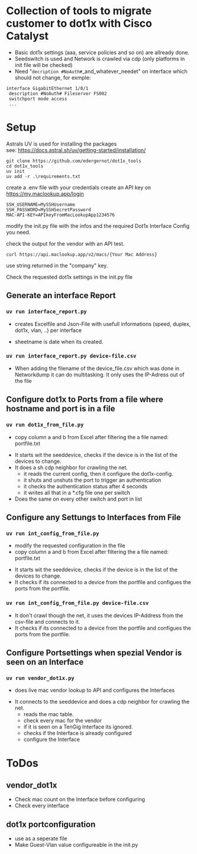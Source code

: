 # Collection of tools to migrate customer to dot1x with Cisco Catalyst
+ Basic dot1x settings (aaa, service policies and so on) are allready done. 
+ Seedswitch is used and Network is crawled via cdp (only platforms in init file will be checked)
+ Need "```decription #NoAuth#```_and_whatever_needet" on interface which should not change, for exmple:
```
interface GigabitEthernet 1/0/1
 description #NoAuth# Fileserver FS002
 switchport mode access
 ...
 ```

# Setup
Astrals UV is used for installing the packages<br>
see: https://docs.astral.sh/uv/getting-started/installation/
```
git clone https://github.com/edergernot/dot1x_tools
cd dot1x_tools
uv init
uv add -r .\requirements.txt
```
create a .env file with your credentials
create an API key on https://my.maclookup.app/login
```
SSH_USERNAME=MySSHUsername
SSH_PASSWORD=MySSHSecretPassword
MAC-API-KEY=APIkeyFromMacLookupApp1234576
```
modify the init.py file with the infos and the required Dot1x Interface Config you need.

check the output for the vendor with an API test.
```
curl https://api.maclookup.app/v2/macs/{Your Mac Address}
```
use string returned in the "company" key.

Check the requested dot1x settings in the init.py file


## Generate an interface Report
### ```uv run interface_report.py``` 
+ creates Excelfile and Json-File with usefull informations (speed, duplex, dot1x, vlan, ..) per interface
* sheetname is date when its created.
### ```uv run interface_report.py device-file.csv```
* When adding the filename of the device_file.csv which was done in Networkdump it can do multitasking. It only uses the IP-Adress out of the file

## Configure dot1x to Ports from a file where hostname and port is in a file
### ```uv run dot1x_from_file.py``` 
+ copy column a and b from Excel after filtering the a file named: portfile.txt
* It starts wit the seeddevice, checks if the device is in the list of the devices to change.
* It does a sh cdp neighbor for crawling the net. 
    * it reads the current config, then it configure the dot1x-config.
    * it shuts and unshuts the port to trigger an authentication
    * it checks the authentication status after 4 seconds 
    * it writes all that in a *.cfg file one per switch
* Does the same on every other switch and port in list

## Configure any Settungs to Interfaces from File 
### ```uv run int_config_from_file.py```
+ modify the requested configuration in the file 
+ copy column a and b from Excel after filtering the a file named: portfile.txt
* It starts wit the seeddevice, checks if the device is in the list of the devices to change.
* It checks if its connected to a device from the portfile and configues the ports from the portfile.
### ```uv run int_config_from_file.py device-file.csv``` 
* It don't crawl though the net, it uses the devices IP-Address from the csv-file and connects to it.
* It checks if its connected to a device from the portfile and configues the ports from the portfile.

## Configure Portsettings when spezial Vendor is seen on an Interface
### ```uv run vendor_dot1x.py``` 
+ does live mac vendor lookup to API and configures the Interfaces
* It connects to the seeddevice and does a cdp neighbor for crawling the net.
    * reads the mac table.
    * check every mac for the vendor 
    * if it is seen on a TenGig Interface its ignored.
    * checks if the Interface is already configured
    * configure the Interface


# ToDos
## vendor_dot1x
* Check mac count on the Interface before configuring 
* Check every interface 
## dot1x portconfiguration
* use as a seperate file 
* Make Guest-Vlan value configureable in the init.py

